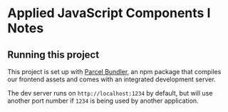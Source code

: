 # Applied JavaScript Components I Notes

## Running this project

This project is set up with [Parcel Bundler](https://parceljs.org/), an npm package
that compiles our frontend assets and comes with an integrated development server.

The dev server runs on `http://localhost:1234` by default, but will use another port
number if `1234` is being used by another application.
